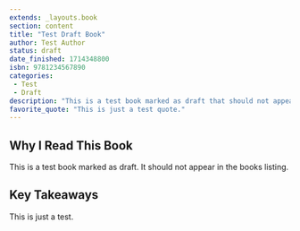 ```yaml
---
extends: _layouts.book
section: content
title: "Test Draft Book"
author: Test Author
status: draft
date_finished: 1714348800
isbn: 9781234567890
categories:
 - Test
 - Draft
description: "This is a test book marked as draft that should not appear in the listing."
favorite_quote: "This is just a test quote."
---
```


## Why I Read This Book

This is a test book marked as draft. It should not appear in the books listing.

## Key Takeaways

This is just a test. 